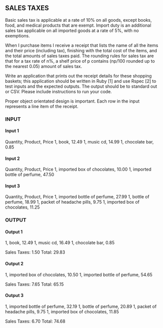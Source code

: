## SALES TAXES

Basic sales tax is applicable at a rate of 10% on all goods, except books, food,
and medical products that are exempt. Import duty is an additional sales tax applicable
on all imported goods at a rate of 5%, with no exemptions.

When I purchase items I receive a receipt that lists the name of all the items and
their price (including tax), finishing with the total cost of the items, and the
total amounts of sales taxes paid. The rounding rules for sales tax are that for
a tax rate of n%, a shelf price of p contains (np/100 rounded up to the nearest 0.05)
amount of sales tax.

Write an application that prints out the receipt details for these shopping baskets;
this application should be written in Ruby [1] and use Rspec [2] to test inputs and
the expected outputs. The output should be to standard out or CSV. Please include
instructions to run your code.

Proper object orientated design is important. Each row in the input represents a line
item of the receipt.

### INPUT

#### Input 1
Quantity, Product, Price
1, book, 12.49
1, music cd, 14.99
1, chocolate bar, 0.85


#### Input 2
Quantity, Product, Price
1, imported box of chocolates, 10.00
1, imported bottle of perfume, 47.50

#### Input 3
Quantity, Product, Price
1, imported bottle of perfume, 27.99
1, bottle of perfume, 18.99
1, packet of headache pills, 9.75
1, imported box of chocolates, 11.25

### OUTPUT

#### Output 1
1, book, 12.49
1, music cd, 16.49
1, chocolate bar, 0.85

Sales Taxes: 1.50
Total: 29.83

#### Output 2
1, imported box of chocolates, 10.50
1, imported bottle of perfume, 54.65

Sales Taxes: 7.65
Total: 65.15

#### Output 3
1, imported bottle of perfume, 32.19
1, bottle of perfume, 20.89
1, packet of headache pills, 9.75
1, imported box of chocolates, 11.85

Sales Taxes: 6.70
Total: 74.68

